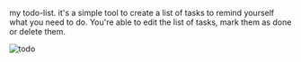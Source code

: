 my todo-list. it's a simple tool to create a list of tasks to remind yourself what you need to do.
You're able to edit the list of tasks, mark them as done or delete them.
 


![todo](https://github.com/Nineta1es/my_todolist/assets/118688556/976406c8-043e-4f5a-9e24-9ea278cbaa5a)
